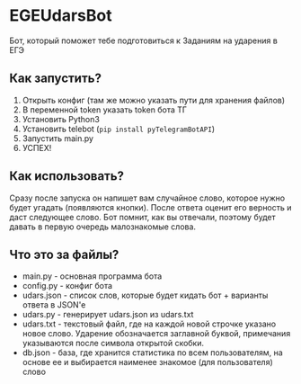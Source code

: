 # EGEUdarsBot
Бот, который поможет тебе подготовиться к Заданиям на ударения в ЕГЭ

## Как запустить?
1. Открыть конфиг (там же можно указать пути для хранения файлов)
1. В переменной token указать token бота ТГ
1. Установить Python3
1. Установить telebot (`pip install pyTelegramBotAPI`)
1. Запустить main.py
1. УСПЕХ!

## Как использовать?
Сразу после запуска он напишет вам случайное слово, которое нужно будет угадать (появляются кнопки).
После ответа оценит его верность и даст следующее слово.
Бот помнит, как вы отвечали, поэтому будет давать в первую очередь малознакомые слова.

## Что это за файлы?
- main.py - основная программа бота
- config.py - конфиг бота
- udars.json - список слов, которые будет кидать бот + варианты ответа в  JSON'e
- udars.py - генерирует udars.json из udars.txt
- udars.txt - текстовый файл, где на каждой новой строчке указано новое слово. Ударение обозначается заглавной буквой, примечания указываются после символа открытой скобки.
- db.json - база, где хранится статистика по всем пользователям, на основе ее и выбирается наименее знакомое (для пользователя) слово
